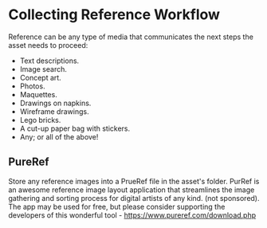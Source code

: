 # Collecting Reference Workflow
Reference can be any type of media that communicates the next steps the asset needs to proceed:

- Text descriptions.
- Image search.
- Concept art.
- Photos.
- Maquettes.
- Drawings on napkins.
- Wireframe drawings.
- Lego bricks.
- A cut-up paper bag with stickers.
- Any; or all of the above!

## PureRef
Store any reference images into a PrueRef file in the asset's folder. PurRef is an awesome reference image layout application that streamlines the image gathering and sorting process for digital artists of any kind. (not sponsored). The app may be used for free, but please consider supporting the developers of this wonderful tool - https://www.pureref.com/download.php
